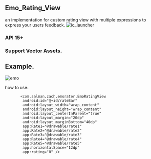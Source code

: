 ## Emo_Rating_View
an implementation for custom rating view with multiple expressions to express your users feedback.
![ic_launcher](https://cloud.githubusercontent.com/assets/11782272/26569035/b02c497c-4525-11e7-9687-d5dde7c72a06.png)

### API 15+
### Support Vector Assets.

## Example.
![emo](https://cloud.githubusercontent.com/assets/11782272/26559532/14a0eeec-4465-11e7-8da6-ef120b6341ea.gif)

how to use.

           <com.salman.zach.emorater.EmoRatingView
            android:id="@+id/rateBar"
            android:layout_width="wrap_content"
            android:layout_height="wrap_content"
            android:layout_centerInParent="true"
            android:layout_margin="20dp"
            android:layout_marginBottom="40dp"
            app:Rate1="@drawable/rate1"
            app:Rate2="@drawable/rate2"
            app:Rate3="@drawable/rate3"
            app:Rate4="@drawable/rate4"
            app:Rate5="@drawable/rate5"
            app:horizontalSpace="12dp"
            app:rating="0" />
